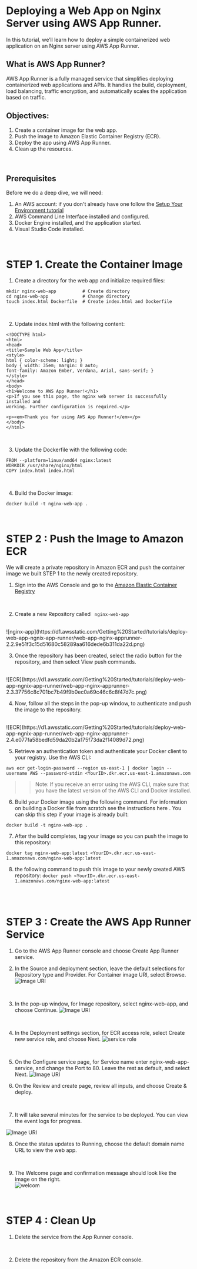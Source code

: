 # Deploying a Web App on Nginx Server using AWS App Runner.

In this tutorial, we’ll learn how to deploy a simple containerized web application on an Nginx server using AWS App Runner.

## What is AWS App Runner?
AWS App Runner is a fully managed service that simplifies deploying containerized web applications and APIs. It handles the build, deployment, load balancing, traffic encryption, and automatically scales the application based on traffic.

## Objectives:

1. Create a container image for the web app.
2. Push the image to Amazon Elastic Container Registry (ECR).
3. Deploy the app using AWS App Runner.
4. Clean up the resources.
<br>

## Prerequisites
Before we do a deep dive, we will need:

1. An AWS account: if you don't already have one follow the [Setup Your Environment tutorial](https://aws.amazon.com/getting-started/guides/setup-environment/)
2. AWS Command Line Interface installed and configured. 
3. Docker Engine installed, and the application started.
4. Visual Studio Code installed.  
<br>

# STEP 1. Create the Container Image

1. Create a directory for the web app and initialize required files:

```
mkdir nginx-web-app          # Create directory
cd nginx-web-app             # Change directory
touch index.html Dockerfile  # Create index.html and Dockerfile
```
<br>

2. Update index.html with the following content:
```
<!DOCTYPE html>
<html>
<head>
<title>Sample Web App</title>
<style>
html { color-scheme: light; }
body { width: 35em; margin: 0 auto;
font-family: Amazon Ember, Verdana, Arial, sans-serif; }
</style>
</head>
<body>
<h1>Welcome to AWS App Runner!</h1>
<p>If you see this page, the nginx web server is successfully installed and
working. Further configuration is required.</p>

<p><em>Thank you for using AWS App Runner!</em></p>
</body>
</html>
```
<br>

3. Update the Dockerfile with the following code:
```
FROM --platform=linux/amd64 nginx:latest
WORKDIR /usr/share/nginx/html
COPY index.html index.html
```
<br>

4. Build the Docker image:
```
docker build -t nginx-web-app .
```
<br>

# STEP 2 : Push the Image to Amazon ECR

We will create a private repository in Amazon ECR and push the container image we built STEP 1 to the newly created repository.


1. Sign into the AWS Console and go to the [Amazon Elastic Container Registry](https://console.aws.amazon.com/ecr/home) 
<br>

2. Create a new Repository called ` nginx-web-app`
<br>
![nginx-app](https://d1.awsstatic.com/Getting%20Started/tutorials/deploy-web-app-ngnix-app-runner/web-app-nginx-apprunner-2.2.9e51f3c15d51680c58289aa616dede6b311da22d.png)

3. Once the repository has been created, select the radio button for the repository, and then select View push commands.
<br>
![ECR](https://d1.awsstatic.com/Getting%20Started/tutorials/deploy-web-app-ngnix-app-runner/web-app-nginx-apprunner-2.3.37756c8c701bc7b49f9b0ec0a69c46c6c8f47d7c.png)

4. Now, follow all the steps in the pop-up window, to authenticate and push the image to the repository.
<br>
![ECR](https://d1.awsstatic.com/Getting%20Started/tutorials/deploy-web-app-ngnix-app-runner/web-app-nginx-apprunner-2.4.e077fa58bedfd59da20b2a175f73da2f14089d72.png)

5. Retrieve an authentication token and authenticate your Docker client to your registry. Use the AWS CLI:

```aws ecr get-login-password --region us-east-1 | docker login --username AWS --password-stdin <YourID>.dkr.ecr.us-east-1.amazonaws.com```
>> Note: If you receive an error using the AWS CLI, make sure that you have the latest version of the AWS CLI and Docker installed.

6. Build your Docker image using the following command. For information on building a Docker file from scratch see the instructions here 
. You can skip this step if your image is already built:

```docker build -t nginx-web-app .```

7. After the build completes, tag your image so you can push the image to this repository:

```docker tag nginx-web-app:latest <YourID>.dkr.ecr.us-east-1.amazonaws.com/nginx-web-app:latest```

8.  the following command to push this image to your newly created AWS repository:
```docker push <YourID>.dkr.ecr.us-east-1.amazonaws.com/nginx-web-app:latest```
<br>
<br>


# STEP 3 : Create the AWS App Runner Service

1. Go to the AWS App Runner console and choose Create App Runner service.

2. In the Source and deployment section, leave the default selections for Repository type and Provider. For Container image URI, select Browse.
![Image URI](https://d1.awsstatic.com/Getting%20Started/tutorials/deploy-web-app-ngnix-app-runner/web-app-nginx-apprunner-3.2.85166afbe7c658e963fdde2c876cd2936a7bcb5e.png)
<br>

3. In the pop-up window, for Image repository, select nginx-web-app, and choose Continue.
![Image URI](https://d1.awsstatic.com/Getting%20Started/tutorials/deploy-web-app-ngnix-app-runner/web-app-nginx-apprunner-3.3.bd0362795dbd1ab907c2230397cebb75e1a312cb.png)
<br>

4.  In the Deployment settings section, for ECR access role, select Create new service role, and choose Next.
![service role](https://d1.awsstatic.com/Getting%20Started/tutorials/deploy-web-app-ngnix-app-runner/web-app-nginx-apprunner-3.4.80a4873ead30d0a6d5b5fcda5ea7e900ba532ecf.png)
<br>

5. On the Configure service page, for Service name enter nginx-web-app-service, and change the Port to 80. Leave the rest as default, and select Next.
![Image URI](https://d1.awsstatic.com/Getting%20Started/tutorials/deploy-web-app-ngnix-app-runner/web-app-nginx-apprunner-3.5.1824a8dfb4bd427199c49fa5a0799a0ef0460b52.png)

6. On the Review and create page, review all inputs, and choose Create & deploy. 
<br>

7. It will take several minutes for the service to be deployed. You can view the event logs for progress.

![Image URI](https://d1.awsstatic.com/Getting%20Started/tutorials/deploy-web-app-ngnix-app-runner/web-app-nginx-apprunner-3.7.aca1de008748b4d6ffe2ce5791ba0fca3f07640a.png)

8. Once the status updates to Running, choose the default domain name URL to view the web app.
<br>

9. The Welcome page and confirmation message should look like the image on the right.  
![welcom](https://d1.awsstatic.com/Getting%20Started/tutorials/deploy-web-app-ngnix-app-runner/web-app-nginx-apprunner-3.9.bf78ed599cec057b0a60c99db738e41ed7f5cbba.png)
<br>

# STEP 4 : Clean Up

1. Delete the service from the App Runner console.
<br>

2. Delete the repository from the Amazon ECR console.

